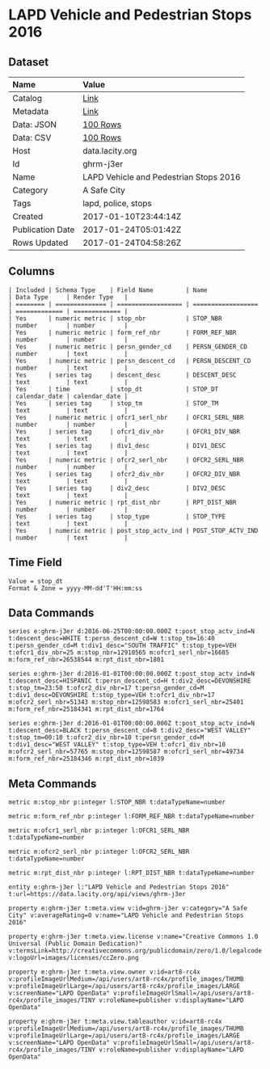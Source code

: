 # LAPD Vehicle and Pedestrian Stops 2016

## Dataset

| Name | Value |
| :--- | :---- |
| Catalog | [Link](https://catalog.data.gov/dataset/lapd-vehicle-and-pedestrian-stops-2016) |
| Metadata | [Link](https://data.lacity.org/api/views/ghrm-j3er) |
| Data: JSON | [100 Rows](https://data.lacity.org/api/views/ghrm-j3er/rows.json?max_rows=100) |
| Data: CSV | [100 Rows](https://data.lacity.org/api/views/ghrm-j3er/rows.csv?max_rows=100) |
| Host | data.lacity.org |
| Id | ghrm-j3er |
| Name | LAPD Vehicle and Pedestrian Stops 2016 |
| Category | A Safe City |
| Tags | lapd, police, stops |
| Created | 2017-01-10T23:44:14Z |
| Publication Date | 2017-01-24T05:01:42Z |
| Rows Updated | 2017-01-24T04:58:26Z |

## Columns

```ls
| Included | Schema Type    | Field Name         | Name               | Data Type     | Render Type   |
| ======== | ============== | ================== | ================== | ============= | ============= |
| Yes      | numeric metric | stop_nbr           | STOP_NBR           | number        | number        |
| Yes      | numeric metric | form_ref_nbr       | FORM_REF_NBR       | number        | number        |
| Yes      | numeric metric | persn_gender_cd    | PERSN_GENDER_CD    | number        | text          |
| Yes      | numeric metric | persn_descent_cd   | PERSN_DESCENT_CD   | number        | text          |
| Yes      | series tag     | descent_desc       | DESCENT_DESC       | text          | text          |
| Yes      | time           | stop_dt            | STOP_DT            | calendar_date | calendar_date |
| Yes      | series tag     | stop_tm            | STOP_TM            | text          | text          |
| Yes      | numeric metric | ofcr1_serl_nbr     | OFCR1_SERL_NBR     | number        | number        |
| Yes      | series tag     | ofcr1_div_nbr      | OFCR1_DIV_NBR      | text          | text          |
| Yes      | series tag     | div1_desc          | DIV1_DESC          | text          | text          |
| Yes      | numeric metric | ofcr2_serl_nbr     | OFCR2_SERL_NBR     | number        | number        |
| Yes      | series tag     | ofcr2_div_nbr      | OFCR2_DIV_NBR      | text          | text          |
| Yes      | series tag     | div2_desc          | DIV2_DESC          | text          | text          |
| Yes      | numeric metric | rpt_dist_nbr       | RPT_DIST_NBR       | number        | number        |
| Yes      | series tag     | stop_type          | STOP_TYPE          | text          | text          |
| Yes      | numeric metric | post_stop_actv_ind | POST_STOP_ACTV_IND | number        | text          |
```

## Time Field

```ls
Value = stop_dt
Format & Zone = yyyy-MM-dd'T'HH:mm:ss
```

## Data Commands

```ls
series e:ghrm-j3er d:2016-06-25T00:00:00.000Z t:post_stop_actv_ind=N t:descent_desc=WHITE t:persn_descent_cd=W t:stop_tm=16:40 t:persn_gender_cd=M t:div1_desc="SOUTH TRAFFIC" t:stop_type=VEH t:ofcr1_div_nbr=25 m:stop_nbr=12910565 m:ofcr1_serl_nbr=16685 m:form_ref_nbr=26538544 m:rpt_dist_nbr=1801

series e:ghrm-j3er d:2016-01-01T00:00:00.000Z t:post_stop_actv_ind=N t:descent_desc=HISPANIC t:persn_descent_cd=H t:div2_desc=DEVONSHIRE t:stop_tm=23:50 t:ofcr2_div_nbr=17 t:persn_gender_cd=M t:div1_desc=DEVONSHIRE t:stop_type=VEH t:ofcr1_div_nbr=17 m:ofcr2_serl_nbr=51343 m:stop_nbr=12598583 m:ofcr1_serl_nbr=25401 m:form_ref_nbr=25184341 m:rpt_dist_nbr=1764

series e:ghrm-j3er d:2016-01-01T00:00:00.000Z t:post_stop_actv_ind=N t:descent_desc=BLACK t:persn_descent_cd=B t:div2_desc="WEST VALLEY" t:stop_tm=00:10 t:ofcr2_div_nbr=10 t:persn_gender_cd=M t:div1_desc="WEST VALLEY" t:stop_type=VEH t:ofcr1_div_nbr=10 m:ofcr2_serl_nbr=57765 m:stop_nbr=12598587 m:ofcr1_serl_nbr=49734 m:form_ref_nbr=25184346 m:rpt_dist_nbr=1039
```

## Meta Commands

```ls
metric m:stop_nbr p:integer l:STOP_NBR t:dataTypeName=number

metric m:form_ref_nbr p:integer l:FORM_REF_NBR t:dataTypeName=number

metric m:ofcr1_serl_nbr p:integer l:OFCR1_SERL_NBR t:dataTypeName=number

metric m:ofcr2_serl_nbr p:integer l:OFCR2_SERL_NBR t:dataTypeName=number

metric m:rpt_dist_nbr p:integer l:RPT_DIST_NBR t:dataTypeName=number

entity e:ghrm-j3er l:"LAPD Vehicle and Pedestrian Stops 2016" t:url=https://data.lacity.org/api/views/ghrm-j3er

property e:ghrm-j3er t:meta.view v:id=ghrm-j3er v:category="A Safe City" v:averageRating=0 v:name="LAPD Vehicle and Pedestrian Stops 2016"

property e:ghrm-j3er t:meta.view.license v:name="Creative Commons 1.0 Universal (Public Domain Dedication)" v:termsLink=http://creativecommons.org/publicdomain/zero/1.0/legalcode v:logoUrl=images/licenses/ccZero.png

property e:ghrm-j3er t:meta.view.owner v:id=art8-rc4x v:profileImageUrlMedium=/api/users/art8-rc4x/profile_images/THUMB v:profileImageUrlLarge=/api/users/art8-rc4x/profile_images/LARGE v:screenName="LAPD OpenData" v:profileImageUrlSmall=/api/users/art8-rc4x/profile_images/TINY v:roleName=publisher v:displayName="LAPD OpenData"

property e:ghrm-j3er t:meta.view.tableauthor v:id=art8-rc4x v:profileImageUrlMedium=/api/users/art8-rc4x/profile_images/THUMB v:profileImageUrlLarge=/api/users/art8-rc4x/profile_images/LARGE v:screenName="LAPD OpenData" v:profileImageUrlSmall=/api/users/art8-rc4x/profile_images/TINY v:roleName=publisher v:displayName="LAPD OpenData"
```